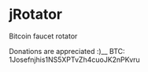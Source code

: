 # jRotator
Bitcoin faucet rotator

Donations are appreciated :)__
BTC: 1Josefnjhis1NS5XPTvZh4cuoJK2nPKvru
